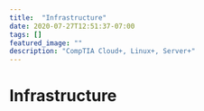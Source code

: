 ```yaml
---
title:  "Infrastructure"
date: 2020-07-27T12:51:37-07:00
tags: []
featured_image: ""
description: "CompTIA Cloud+, Linux+, Server+"
---
```


# Infrastructure
